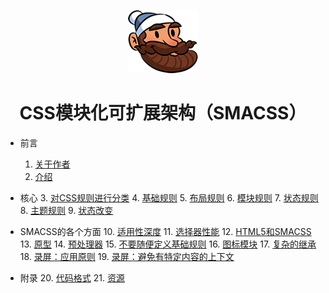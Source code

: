 <p align="center"><img src="assets/logo.png"></p>

<h1 align="center">CSS模块化可扩展架构（SMACSS）</h1>

+ 前言
  1. [关于作者](preface/1-关于作者.md)
  2. [介绍](preface/2-介绍.md)

+ 核心
  3. [对CSS规则进行分类](core/3-对CSS规则进行分类.md)
  4. [基础规则](core/4-基础规则.md)
  5. [布局规则](core/5-布局规则.md)
  6. [模块规则](core/6-模块规则.md)
  7. [状态规则](core/7-状态规则.md)
  8. [主题规则](core/8-主题规则.md)
  9. [状态改变](core/9-状态改变.md)

+ SMACSS的各个方面
  10. [适用性深度](aspectsofsmacss/10-适用性深度.md)
  11. [选择器性能](aspectsofsmacss/11-选择器性能.md)
  12. [HTML5和SMACSS](aspectsofsmacss/12-HTML5和SMACSS.md)
  13. [原型](aspectsofsmacss/13-原型.md)
  14. [预处理器](aspectsofsmacss/14-预处理器.md)
  15. [不要随便定义基础规则](aspectsofsmacss/15-不要随便定义基础规则.md)
  16. [图标模块](aspectsofsmacss/16-图标模块.md)
  17. [复杂的继承](aspectsofsmacss/17-复杂的继承.md)
  18. [录屏：应用原则](aspectsofsmacss/18-录屏：应用原则.md)
  19. [录屏：避免有特定内容的上下文](aspectsofsmacss/19-录屏：避免有特定内容的上下文.md)

+ 附录
  20. [代码格式](appendix/20-代码格式.md)
  21. [资源](appendix/21-资源.md)
